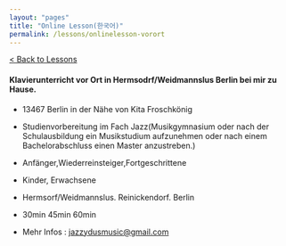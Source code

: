 ```yaml
---
layout: "pages"
title: "Online Lesson(한국어)"
permalink: /lessons/onlinelesson-vorort
---
```

<a href="/lessons">< Back to Lessons</a>

#### Klavierunterricht vor Ort in Hermsodrf/Weidmannslus Berlin bei mir zu Hause.

- 13467 Berlin in der Nähe von Kita Froschkönig

- Studienvorbereitung im Fach Jazz(Musikgymnasium oder nach der Schulausbildung ein Musikstudium aufzunehmen oder nach einem Bachelorabschluss einen Master anzustreben.)

- Anfänger,Wiederreinsteiger,Fortgeschrittene

- Kinder, Erwachsene

- Hermsorf/Weidmannslus. Reinickendorf. Berlin

- 30min 45min 60min 

- Mehr Infos : jazzydusmusic@gmail.com
